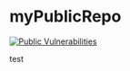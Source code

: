 # myPublicRepo
[![Public Vulnerabilities](https://img.shields.io/endpoint?url=https%3A%2F%2Fqa-api-hooks.soos.io%2Fapi%2Fshieldsio-badges%3FbadgeType%3DVulnerabilities%26pid%3Dqzoh32kar%26packageVersion%3Dlatest-stable)](https://qa-app.soos.io/research/packages/NPM/-/image-resizer)

test
